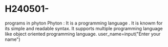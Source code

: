 # H240501-
programs in phyton
Phyton : It is a programming language . It is knowm for its simple and readable syntax. It supports multiple programming language like object oriented programming language.
user_name=input("Enter your name")
